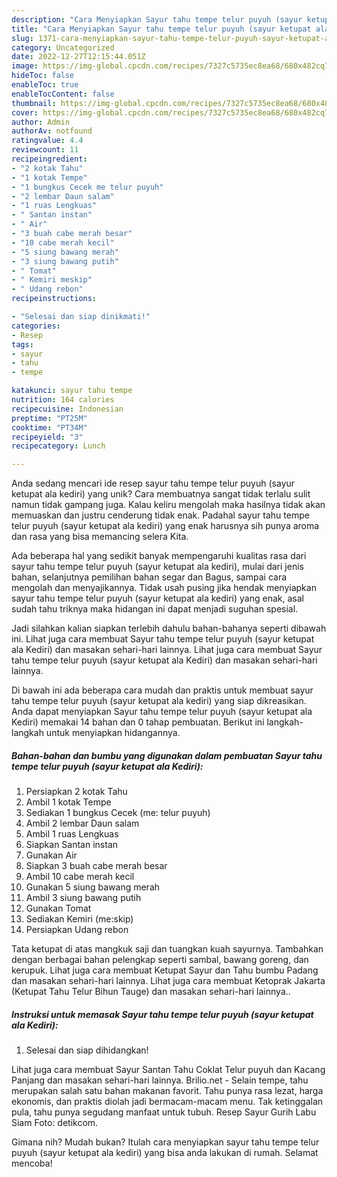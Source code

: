 ```yaml
---
description: "Cara Menyiapkan Sayur tahu tempe telur puyuh (sayur ketupat ala Kediri) yang Mantap"
title: "Cara Menyiapkan Sayur tahu tempe telur puyuh (sayur ketupat ala Kediri) yang Mantap"
slug: 1371-cara-menyiapkan-sayur-tahu-tempe-telur-puyuh-sayur-ketupat-ala-kediri-yang-mantap
category: Uncategorized
date: 2022-12-27T12:15:44.051Z
image: https://img-global.cpcdn.com/recipes/7327c5735ec8ea68/680x482cq70/sayur-tahu-tempe-telur-puyuh-sayur-ketupat-ala-kediri-foto-resep-utama.jpg
hideToc: false
enableToc: true
enableTocContent: false
thumbnail: https://img-global.cpcdn.com/recipes/7327c5735ec8ea68/680x482cq70/sayur-tahu-tempe-telur-puyuh-sayur-ketupat-ala-kediri-foto-resep-utama.jpg
cover: https://img-global.cpcdn.com/recipes/7327c5735ec8ea68/680x482cq70/sayur-tahu-tempe-telur-puyuh-sayur-ketupat-ala-kediri-foto-resep-utama.jpg
author: Admin
authorAv: notfound
ratingvalue: 4.4
reviewcount: 11
recipeingredient:
- "2 kotak Tahu"
- "1 kotak Tempe"
- "1 bungkus Cecek me telur puyuh"
- "2 lembar Daun salam"
- "1 ruas Lengkuas"
- " Santan instan"
- " Air"
- "3 buah cabe merah besar"
- "10 cabe merah kecil"
- "5 siung bawang merah"
- "3 siung bawang putih"
- " Tomat"
- " Kemiri meskip"
- " Udang rebon"
recipeinstructions:

- "Selesai dan siap dinikmati!"
categories:
- Resep
tags:
- sayur
- tahu
- tempe

katakunci: sayur tahu tempe 
nutrition: 164 calories
recipecuisine: Indonesian
preptime: "PT25M"
cooktime: "PT34M"
recipeyield: "3"
recipecategory: Lunch

---
```





Anda sedang mencari ide resep sayur tahu tempe telur puyuh (sayur ketupat ala kediri) yang unik? Cara membuatnya sangat tidak terlalu sulit namun tidak gampang juga. Kalau keliru mengolah maka hasilnya tidak akan memuaskan dan justru cenderung tidak enak. Padahal sayur tahu tempe telur puyuh (sayur ketupat ala kediri) yang enak harusnya sih punya aroma dan rasa yang bisa memancing selera Kita.





Ada beberapa hal yang sedikit banyak mempengaruhi kualitas rasa dari sayur tahu tempe telur puyuh (sayur ketupat ala kediri), mulai dari jenis bahan, selanjutnya pemilihan bahan segar dan Bagus, sampai cara mengolah dan menyajikannya. Tidak usah pusing jika hendak menyiapkan sayur tahu tempe telur puyuh (sayur ketupat ala kediri) yang enak,      asal sudah tahu triknya maka hidangan ini dapat menjadi suguhan spesial.














Jadi silahkan kalian siapkan terlebih dahulu bahan-bahanya seperti dibawah ini. Lihat juga cara membuat Sayur tahu tempe telur puyuh (sayur ketupat ala Kediri) dan masakan sehari-hari lainnya. Lihat juga cara membuat Sayur tahu tempe telur puyuh (sayur ketupat ala Kediri) dan masakan sehari-hari lainnya.






Di bawah ini ada beberapa cara mudah dan praktis untuk membuat sayur tahu tempe telur puyuh (sayur ketupat ala kediri) yang siap dikreasikan. Anda dapat menyiapkan Sayur tahu tempe telur puyuh (sayur ketupat ala Kediri) memakai 14 bahan dan 0 tahap pembuatan. Berikut ini langkah-langkah untuk menyiapkan hidangannya.

<!--inarticleads1-->

##### Bahan-bahan dan bumbu yang digunakan dalam pembuatan Sayur tahu tempe telur puyuh (sayur ketupat ala Kediri):

1. Persiapkan 2 kotak Tahu
1. Ambil 1 kotak Tempe
1. Sediakan 1 bungkus Cecek (me: telur puyuh)
1. Ambil 2 lembar Daun salam
1. Ambil 1 ruas Lengkuas
1. Siapkan  Santan instan
1. Gunakan  Air
1. Siapkan 3 buah cabe merah besar
1. Ambil 10 cabe merah kecil
1. Gunakan 5 siung bawang merah
1. Ambil 3 siung bawang putih
1. Gunakan  Tomat
1. Sediakan  Kemiri (me:skip)
1. Persiapkan  Udang rebon


Tata ketupat di atas mangkuk saji dan tuangkan kuah sayurnya. Tambahkan dengan berbagai bahan pelengkap seperti sambal, bawang goreng, dan kerupuk. Lihat juga cara membuat Ketupat Sayur dan Tahu bumbu Padang dan masakan sehari-hari lainnya. Lihat juga cara membuat Ketoprak Jakarta (Ketupat Tahu Telur Bihun Tauge) dan masakan sehari-hari lainnya.. 

<!--inarticleads2-->

##### Instruksi untuk memasak Sayur tahu tempe telur puyuh (sayur ketupat ala Kediri):


1. Selesai dan siap dihidangkan!

Lihat juga cara membuat Sayur Santan Tahu Coklat Telur puyuh dan Kacang Panjang dan masakan sehari-hari lainnya. Brilio.net - Selain tempe, tahu merupakan salah satu bahan makanan favorit. Tahu punya rasa lezat, harga ekonomis, dan praktis diolah jadi bermacam-macam menu. Tak ketinggalan pula, tahu punya segudang manfaat untuk tubuh. Resep Sayur Gurih Labu Siam Foto: detikcom. 

Gimana nih? Mudah bukan? Itulah cara menyiapkan sayur tahu tempe telur puyuh (sayur ketupat ala kediri) yang bisa anda lakukan di rumah. Selamat mencoba!
